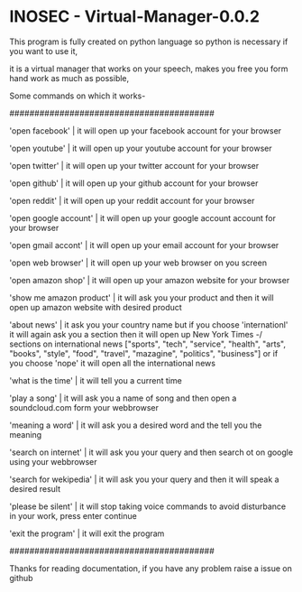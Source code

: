 # INOSEC - Virtual-Manager-0.0.2

This program is fully created on python language so python is necessary if you want to use it,

it is a virtual manager that works on your speech, makes you free you form hand work as much as possible,

Some commands on which it works-

#########################################

'open facebook' | it will open up your facebook account for your browser

'open youtube' | it will open up your youtube account for your browser

'open twitter' | it will open up your twitter account for your browser

'open github' | it will open up your github account for your browser

'open reddit' | it will open up your reddit account for your browser

'open google account' | it will open up your google account account for your browser

'open gmail accont' | it will open up your email account for your browser

'open web browser' | it will open up your web browser on you screen

'open amazon shop' | it will open up your amazon website for your browser 

'show me amazon product' | it will ask you your product and then it will open up amazon website with desired product

'about news' | it ask you your country name but if you choose 'internationl' it will again ask you a section then it 
will open up New York Times
             -/ sections on international news
                ["sports", "tech", "service", "health", "arts", "books", "style", "food", "travel", "mazagine",                       "politics", "business"]
                or if you choose 'nope' it will open all the international news

'what is the time' | it will tell you a current time

'play a song' | it will ask you a name of song and then open a soundcloud.com form your webbrowser

'meaning a word' | it will ask you a desired word and the tell you the meaning

'search on internet' | it will ask you your query and then search ot on google using your webbrowser

'search for wekipedia' | it will ask you your query and then it will speak a desired result

'please be silent' | it will stop taking voice commands to avoid disturbance in your work, press enter continue

'exit the program' | it will exit the program

#########################################

Thanks for reading documentation, if you have any problem raise a issue on github
